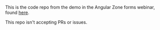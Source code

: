 This is the code repo from the demo in the Angular Zone forms webinar, found [here](https://www.youtube.com/watch?v=E92KS_YCSf8).  

This repo isn't accepting PRs or issues.
